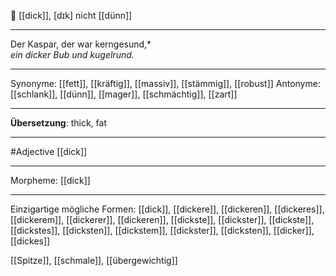 🔵 [[dick]], [dɪk]
nicht [[dünn]]

---
Der Kaspar, der war kerngesund,*  
*ein dicker Bub und kugelrund.*  


---
Synonyme: 
[[fett]], [[kräftig]], [[massiv]], [[stämmig]], [[robust]]
Antonyme:
[[schlank]], [[dünn]], [[mager]], [[schmächtig]], [[zart]]

---
**Übersetzung**:
thick, fat

---
#Adjective [[dick]]

---
Morpheme:
[[dick]]

---


Einzigartige mögliche Formen: 
[[dick]], [[dickere]], [[dickeren]], [[dickeres]], [[dickerem]], [[dickerer]], [[dickeren]], [[dickste]], [[dickster]], [[dickste]], [[dickstes]], [[dicksten]], [[dickstem]], [[dickster]], [[dicksten]], [[dicker]], [[dickes]]

[[Spitze]], [[schmale]], [[übergewichtig]]